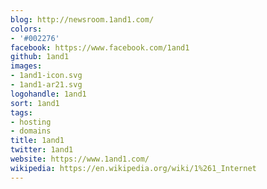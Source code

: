 ```yaml
---
blog: http://newsroom.1and1.com/
colors:
- '#002276'
facebook: https://www.facebook.com/1and1
github: 1and1
images:
- 1and1-icon.svg
- 1and1-ar21.svg
logohandle: 1and1
sort: 1and1
tags:
- hosting
- domains
title: 1and1
twitter: 1and1
website: https://www.1and1.com/
wikipedia: https://en.wikipedia.org/wiki/1%261_Internet
---
```

